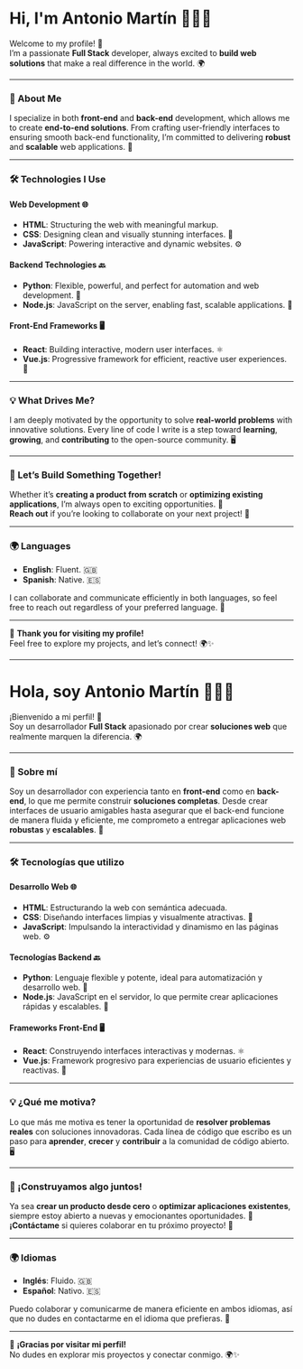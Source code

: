 # Hi, I'm Antonio Martín 👨‍💻✨

Welcome to my profile! 🎉  
I’m a passionate **Full Stack** developer, always excited to **build web solutions** that make a real difference in the world. 🌍

---

### 💼 About Me

I specialize in both **front-end** and **back-end** development, which allows me to create **end-to-end solutions**. From crafting user-friendly interfaces to ensuring smooth back-end functionality, I’m committed to delivering **robust** and **scalable** web applications. 🚀

---

### 🛠️ Technologies I Use

#### **Web Development** 🌐

- **HTML**: Structuring the web with meaningful markup.
- **CSS**: Designing clean and visually stunning interfaces. 🎨
- **JavaScript**: Powering interactive and dynamic websites. ⚙️

#### **Backend Technologies** 🔙

- **Python**: Flexible, powerful, and perfect for automation and web development. 🐍
- **Node.js**: JavaScript on the server, enabling fast, scalable applications. 🌱

#### **Front-End Frameworks** 🖥️

- **React**: Building interactive, modern user interfaces. ⚛️
- **Vue.js**: Progressive framework for efficient, reactive user experiences. 🌟

---

### 💡 What Drives Me?

I am deeply motivated by the opportunity to solve **real-world problems** with innovative solutions. Every line of code I write is a step toward **learning**, **growing**, and **contributing** to the open-source community. 🖥️

---

### 🚀 Let’s Build Something Together!

Whether it’s **creating a product from scratch** or **optimizing existing applications**, I’m always open to exciting opportunities. 🌱  
**Reach out** if you’re looking to collaborate on your next project! 🙌

---

### 🌍 Languages

- **English**: Fluent. 🇬🇧  
- **Spanish**: Native. 🇪🇸

I can collaborate and communicate efficiently in both languages, so feel free to reach out regardless of your preferred language. 💬

---

💬 **Thank you for visiting my profile!**  
Feel free to explore my projects, and let’s connect! 🌍✨

---

# Hola, soy Antonio Martín 👨‍💻✨

¡Bienvenido a mi perfil! 🎉  
Soy un desarrollador **Full Stack** apasionado por crear **soluciones web** que realmente marquen la diferencia. 🌍

---

### 💼 Sobre mí

Soy un desarrollador con experiencia tanto en **front-end** como en **back-end**, lo que me permite construir **soluciones completas**. Desde crear interfaces de usuario amigables hasta asegurar que el back-end funcione de manera fluida y eficiente, me comprometo a entregar aplicaciones web **robustas** y **escalables**. 🚀

---

### 🛠️ Tecnologías que utilizo

#### **Desarrollo Web** 🌐

- **HTML**: Estructurando la web con semántica adecuada.
- **CSS**: Diseñando interfaces limpias y visualmente atractivas. 🎨
- **JavaScript**: Impulsando la interactividad y dinamismo en las páginas web. ⚙️

#### **Tecnologías Backend** 🔙

- **Python**: Lenguaje flexible y potente, ideal para automatización y desarrollo web. 🐍
- **Node.js**: JavaScript en el servidor, lo que permite crear aplicaciones rápidas y escalables. 🌱

#### **Frameworks Front-End** 🖥️

- **React**: Construyendo interfaces interactivas y modernas. ⚛️
- **Vue.js**: Framework progresivo para experiencias de usuario eficientes y reactivas. 🌟

---

### 💡 ¿Qué me motiva?

Lo que más me motiva es tener la oportunidad de **resolver problemas reales** con soluciones innovadoras. Cada línea de código que escribo es un paso para **aprender**, **crecer** y **contribuir** a la comunidad de código abierto. 🖥️

---

### 🚀 ¡Construyamos algo juntos!

Ya sea **crear un producto desde cero** o **optimizar aplicaciones existentes**, siempre estoy abierto a nuevas y emocionantes oportunidades. 🌱  
**¡Contáctame** si quieres colaborar en tu próximo proyecto! 🙌

---

### 🌍 Idiomas

- **Inglés**: Fluido. 🇬🇧  
- **Español**: Nativo. 🇪🇸

Puedo colaborar y comunicarme de manera eficiente en ambos idiomas, así que no dudes en contactarme en el idioma que prefieras. 💬

---

💬 **¡Gracias por visitar mi perfil!**  
No dudes en explorar mis proyectos y conectar conmigo. 🌍✨
